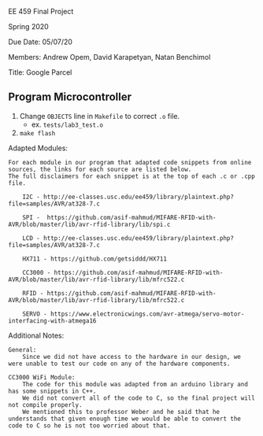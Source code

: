 EE 459 Final Project 

Spring 2020

Due Date: 05/07/20

Members: Andrew Opem, David Karapetyan, Natan Benchimol

Title: Google Parcel


## Program Microcontroller
1. Change `OBJECTS` line in `Makefile` to correct `.o` file.
    * ex. `tests/lab3_test.o`
2. `make flash`



Adapted Modules:

	For each module in our program that adapted code snippets from online sources, the links for each source are listed below.
	The full disclaimers for each snippet is at the top of each .c or .cpp file.

		I2C - http://ee-classes.usc.edu/ee459/library/plaintext.php?file=samples/AVR/at328-7.c

		SPI -  https://github.com/asif-mahmud/MIFARE-RFID-with-AVR/blob/master/lib/avr-rfid-library/lib/spi.c

		LCD - http://ee-classes.usc.edu/ee459/library/plaintext.php?file=samples/AVR/at328-7.c

		HX711 - https://github.com/getsiddd/HX711

		CC3000 - https://github.com/asif-mahmud/MIFARE-RFID-with-AVR/blob/master/lib/avr-rfid-library/lib/mfrc522.c

		RFID - https://github.com/asif-mahmud/MIFARE-RFID-with-AVR/blob/master/lib/avr-rfid-library/lib/mfrc522.c

		SERVO - https://www.electronicwings.com/avr-atmega/servo-motor-interfacing-with-atmega16


Additional Notes:

	General:
		Since we did not have access to the hardware in our design, we were unable to test our code on any of the hardware components.

	CC3000 WiFi Module:
		The code for this module was adapted from an arduino library and has some snippets in C++.
		We did not convert all of the code to C, so the final project will not compile properly. 
		We mentioned this to professor Weber and he said that he understands that given enough time we would be able to convert the code to C so he is not too worried about that. 